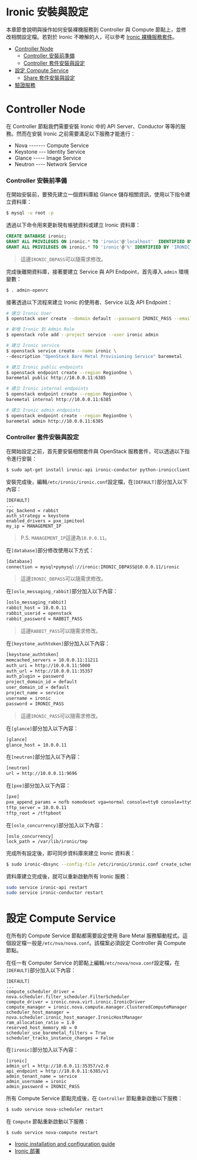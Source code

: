 # Ironic 安裝與設定
本章節會說明與操作如何安裝裸機服務到 Controller 與 Compute 節點上，並修改相關設定檔。若對於 Ironic 不瞭解的人，可以參考 [Ironic 裸機服務套件](../../../conceptions/ironic/README.md)。

- [Controller Node](#controller-node)
    - [Controller 安裝前準備](#controller-安裝前準備)
    - [Controller 套件安裝與設定](#controller-套件安裝與設定)
- [設定 Compute Service](#設定-compute-service)
    - [Share 套件安裝與設定](#share-套件安裝與設定)
- [驗證服務](#驗證服務)

# Controller Node
在 Controller 節點我們需要安裝 Ironic 中的 API Server、Conductor 等等的服務。然而在安裝 Ironic 之前需要滿足以下服務才能進行：
* Nova ------- Compute Service
* Keystone --- Identity Service
* Glance ----- Image Service
* Neutron ---- Network Service

### Controller 安裝前準備
在開始安裝前，要預先建立一個資料庫給 Glance 儲存相關資訊，使用以下指令建立資料庫：
```sh
$ mysql -u root -p
```

透過以下命令用來更新現有帳號資料或建立 Ironic 資料庫：
```sql
CREATE DATABASE ironic;
GRANT ALL PRIVILEGES ON ironic.* TO 'ironic'@'localhost'  IDENTIFIED BY 'IRONIC_DBPASS';
GRANT ALL PRIVILEGES ON ironic.* TO 'ironic'@'%' IDENTIFIED BY 'IRONIC_DBPASS';
```
> 這邊```IRONIC_DBPASS```可以隨需求修改。

完成後離開資料庫，接著要建立 Service 與 API Endpoint，首先導入 ```admin``` 環境變數：
```sh
$ . admin-openrc
```

接著透過以下流程來建立 Ironic 的使用者、Service 以及 API Endpoint：
```sh
# 建立 Ironic User
$ openstack user create --domain default --password IRONIC_PASS --email ironic@example.com ironic

# 新增 Ironic 到 Admin Role
$ openstack role add --project service --user ironic admin

# 建立 Ironic service
$ openstack service create --name ironic \
--description "OpenStack Bare Metal Provisioning Service" baremetal

# 建立 Ironic public endpoints
$ openstack endpoint create --region RegionOne \
baremetal public http://10.0.0.11:6385

# 建立 Ironic internal endpoints
$ openstack endpoint create --region RegionOne \
baremetal internal http://10.0.0.11:6385

# 建立 Ironic admin endpoints
$ openstack endpoint create --region RegionOne \
baremetal admin http://10.0.0.11:6385
```

### Controller 套件安裝與設定
在開始設定之前，首先要安裝相關套件與 OpenStack 服務套件，可以透過以下指令進行安裝：
```sh
$ sudo apt-get install ironic-api ironic-conductor python-ironicclient
```

安裝完成後，編輯```/etc/ironic/ironic.conf```設定檔，在```[DEFAULT]```部分加入以下內容：
```
[DEFAULT]
...
rpc_backend = rabbit
auth_strategy = keystone
enabled_drivers = pxe_ipmitool
my_ip = MANAGEMENT_IP
```
> P.S. ```MANAGEMENT_IP```這邊為```10.0.0.11```。

在```[database]```部分修改使用以下方式：
```sh
[database]
connection = mysql+pymysql://ironic:IRONIC_DBPASS@10.0.0.11/ironic
```
> 這邊```IRONIC_DBPASS```可以隨需求修改。

在```[oslo_messaging_rabbit]```部分加入以下內容：
```sh
[oslo_messaging_rabbit]
rabbit_host = 10.0.0.11
rabbit_userid = openstack
rabbit_password = RABBIT_PASS
```
> 這邊```RABBIT_PASS```可以隨需求修改。

在```[keystone_authtoken]```部分加入以下內容：
```sh
[keystone_authtoken]
memcached_servers = 10.0.0.11:11211
auth_uri = http://10.0.0.11:5000
auth_url = http://10.0.0.11:35357
auth_plugin = password
project_domain_id = default
user_domain_id = default
project_name = service
username = ironic
password = IRONIC_PASS
```
> 這邊```IRONIC_PASS```可以隨需求修改。

在```[glance]```部分加入以下內容：
```sh
[glance]
glance_host = 10.0.0.11
```

在```[neutron]```部分加入以下內容：
```sh
[neutron]
url = http://10.0.0.11:9696
```

在```[pxe]```部分加入以下內容：
```sh
[pxe]
pxe_append_params = nofb nomodeset vga=normal console=tty0 console=ttyS0,115200n8
tftp_server = 10.0.0.11
tftp_root = /tftpboot
```

在```[oslo_concurrency]```部分加入以下內容：
```
[oslo_concurrency]
lock_path = /var/lib/ironic/tmp
```

完成所有設定後，即可同步資料庫來建立 Ironic 資料表：
```sh
$ sudo ironic-dbsync --config-file /etc/ironic/ironic.conf create_schema
```

資料庫建立完成後，就可以重新啟動所有 Ironic 服務：
```sh
sudo service ironic-api restart
sudo service ironic-conductor restart
```

# 設定 Compute Service
在所有的 Compute Service 節點都需要設定使用 Bare Metal 服務驅動程式。這個設定檔一般是```/etc/nva/nova.conf```。該檔案必須設定 Controller 與 Compute 節點。

在任一有 Computer Service 的節點上編輯```/etc/nova/nova.conf```設定檔，在```[DEFAULT]```部分加入以下內容：
```
[DEFAULT]
...
compute_scheduler_driver = nova.scheduler.filter_scheduler.FilterScheduler
compute_driver = ironic.nova.virt.ironic.IronicDriver
compute_manager = ironic.nova.compute.manager.ClusteredComputeManager
scheduler_host_manager = nova.scheduler.ironic_host_manager.IronicHostManager
ram_allocation_ratio = 1.0
reserved_host_memory_mb = 0
scheduler_use_baremetal_filters = True
scheduler_tracks_instance_changes = False
```

在```[ironic]```部分加入以下內容：
```
[ironic]
admin_url = http://10.0.0.11:35357/v2.0
api_endpoint = http://10.0.0.11:6385/v1
admin_tenant_name = service
admin_username = ironic
admin_password = IRONIC_PASS
```

所有 Compute Service 節點完成後，在 ```Controller``` 節點重新啟動以下服務：
```sh
$ sudo service nova-scheduler restart
```

在 ```Compute``` 節點重新啟動以下服務：
```sh
$ sudo service nova-compute restart
```

* [Ironic installation and configuration guide](http://amar266.blogspot.tw/2014/12/ironic-installation-and-configuration.html)
* [Ironic 部署](http://m.blog.csdn.net/article/details?id=50162441)
